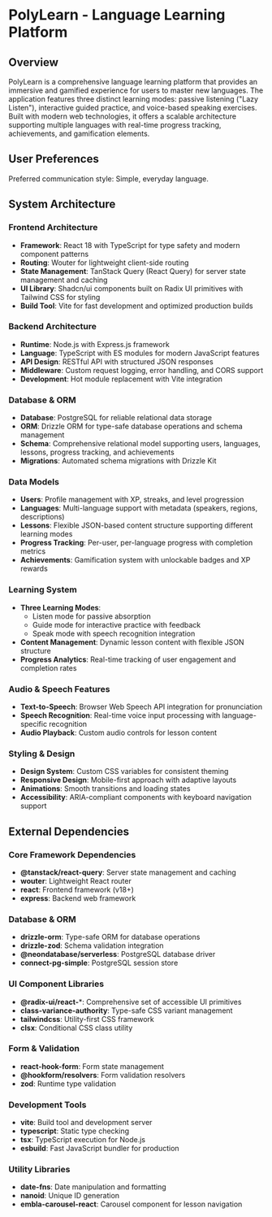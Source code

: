 # PolyLearn - Language Learning Platform

## Overview

PolyLearn is a comprehensive language learning platform that provides an immersive and gamified experience for users to master new languages. The application features three distinct learning modes: passive listening ("Lazy Listen"), interactive guided practice, and voice-based speaking exercises. Built with modern web technologies, it offers a scalable architecture supporting multiple languages with real-time progress tracking, achievements, and gamification elements.

## User Preferences

Preferred communication style: Simple, everyday language.

## System Architecture

### Frontend Architecture
- **Framework**: React 18 with TypeScript for type safety and modern component patterns
- **Routing**: Wouter for lightweight client-side routing
- **State Management**: TanStack Query (React Query) for server state management and caching
- **UI Library**: Shadcn/ui components built on Radix UI primitives with Tailwind CSS for styling
- **Build Tool**: Vite for fast development and optimized production builds

### Backend Architecture
- **Runtime**: Node.js with Express.js framework
- **Language**: TypeScript with ES modules for modern JavaScript features
- **API Design**: RESTful API with structured JSON responses
- **Middleware**: Custom request logging, error handling, and CORS support
- **Development**: Hot module replacement with Vite integration

### Database & ORM
- **Database**: PostgreSQL for reliable relational data storage
- **ORM**: Drizzle ORM for type-safe database operations and schema management
- **Schema**: Comprehensive relational model supporting users, languages, lessons, progress tracking, and achievements
- **Migrations**: Automated schema migrations with Drizzle Kit

### Data Models
- **Users**: Profile management with XP, streaks, and level progression
- **Languages**: Multi-language support with metadata (speakers, regions, descriptions)
- **Lessons**: Flexible JSON-based content structure supporting different learning modes
- **Progress Tracking**: Per-user, per-language progress with completion metrics
- **Achievements**: Gamification system with unlockable badges and XP rewards

### Learning System
- **Three Learning Modes**: 
  - Listen mode for passive absorption
  - Guide mode for interactive practice with feedback
  - Speak mode with speech recognition integration
- **Content Management**: Dynamic lesson content with flexible JSON structure
- **Progress Analytics**: Real-time tracking of user engagement and completion rates

### Audio & Speech Features
- **Text-to-Speech**: Browser Web Speech API integration for pronunciation
- **Speech Recognition**: Real-time voice input processing with language-specific recognition
- **Audio Playback**: Custom audio controls for lesson content

### Styling & Design
- **Design System**: Custom CSS variables for consistent theming
- **Responsive Design**: Mobile-first approach with adaptive layouts
- **Animations**: Smooth transitions and loading states
- **Accessibility**: ARIA-compliant components with keyboard navigation support

## External Dependencies

### Core Framework Dependencies
- **@tanstack/react-query**: Server state management and caching
- **wouter**: Lightweight React router
- **react**: Frontend framework (v18+)
- **express**: Backend web framework

### Database & ORM
- **drizzle-orm**: Type-safe ORM for database operations
- **drizzle-zod**: Schema validation integration
- **@neondatabase/serverless**: PostgreSQL database driver
- **connect-pg-simple**: PostgreSQL session store

### UI Component Libraries
- **@radix-ui/react-***: Comprehensive set of accessible UI primitives
- **class-variance-authority**: Type-safe CSS variant management
- **tailwindcss**: Utility-first CSS framework
- **clsx**: Conditional CSS class utility

### Form & Validation
- **react-hook-form**: Form state management
- **@hookform/resolvers**: Form validation resolvers
- **zod**: Runtime type validation

### Development Tools
- **vite**: Build tool and development server
- **typescript**: Static type checking
- **tsx**: TypeScript execution for Node.js
- **esbuild**: Fast JavaScript bundler for production

### Utility Libraries
- **date-fns**: Date manipulation and formatting
- **nanoid**: Unique ID generation
- **embla-carousel-react**: Carousel component for lesson navigation